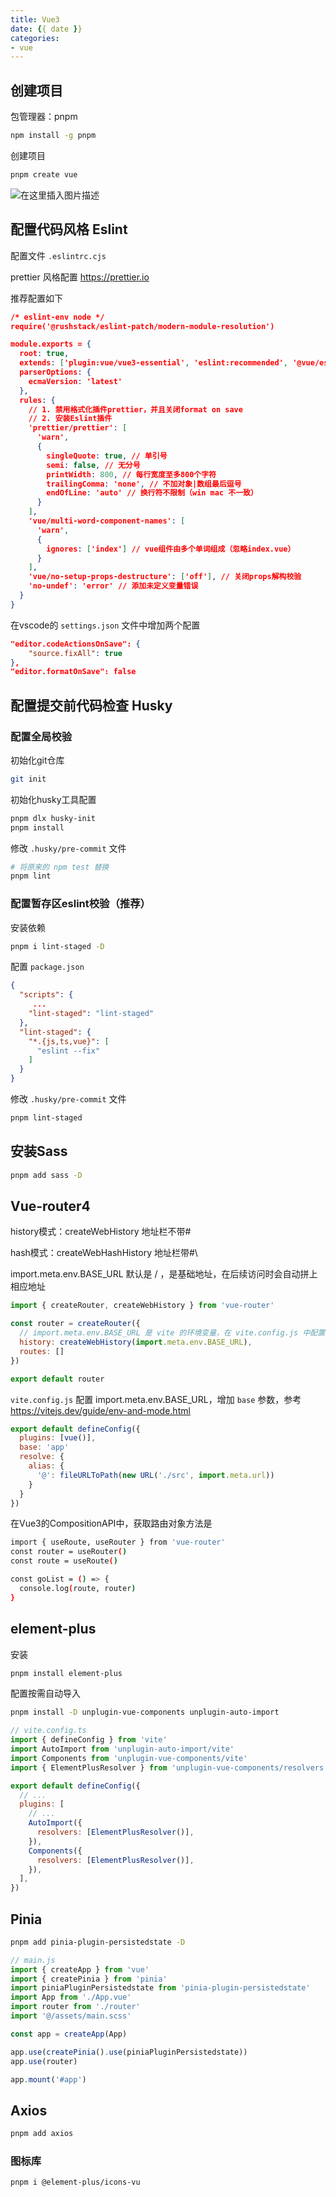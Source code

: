 ```yaml
---
title: Vue3
date: {{ date }}
categories:
- vue
---
```


## 创建项目

包管理器：pnpm

```sh
npm install -g pnpm
```

创建项目

```sh
pnpm create vue
```

![在这里插入图片描述](https://img-blog.csdnimg.cn/direct/5f9f6636423d46ba9a2b98a79ae842fe.png)

## 配置代码风格 Eslint

配置文件 `.eslintrc.cjs`

prettier 风格配置 https://prettier.io

推荐配置如下

```json
/* eslint-env node */
require('@rushstack/eslint-patch/modern-module-resolution')

module.exports = {
  root: true,
  extends: ['plugin:vue/vue3-essential', 'eslint:recommended', '@vue/eslint-config-prettier/skip-formatting'],
  parserOptions: {
    ecmaVersion: 'latest'
  },
  rules: {
    // 1. 禁用格式化插件prettier，并且关闭format on save
    // 2. 安装Eslint插件
    'prettier/prettier': [
      'warn',
      {
        singleQuote: true, // 单引号
        semi: false, // 无分号
        printWidth: 800, // 每行宽度至多800个字符
        trailingComma: 'none', // 不加对象|数组最后逗号
        endOfLine: 'auto' // 换行符不限制（win mac 不一致）
      }
    ],
    'vue/multi-word-component-names': [
      'warn',
      {
        ignores: ['index'] // vue组件由多个单词组成（忽略index.vue）
      }
    ],
    'vue/no-setup-props-destructure': ['off'], // 关闭props解构校验
    'no-undef': 'error' // 添加未定义变量错误
  }
}
```

在vscode的 `settings.json` 文件中增加两个配置

```json
"editor.codeActionsOnSave": {
    "source.fixAll": true
},
"editor.formatOnSave": false
```

## 配置提交前代码检查 Husky

### 配置全局校验

初始化git仓库

```sh
git init
```

初始化husky工具配置

```sh
pnpm dlx husky-init
pnpm install
```

修改 `.husky/pre-commit` 文件

```sh
# 将原来的 npm test 替换
pnpm lint
```

### 配置暂存区eslint校验（推荐）

安装依赖

```sh
pnpm i lint-staged -D
```

配置 `package.json`

```json
{
  "scripts": {
     ...
    "lint-staged": "lint-staged"
  },
  "lint-staged": {
    "*.{js,ts,vue}": [
      "eslint --fix"
    ]
  }
}
```

修改 `.husky/pre-commit` 文件

```sh
pnpm lint-staged
```

## 安装Sass

```sh
pnpm add sass -D
```

## Vue-router4

history模式：createWebHistory 地址栏不带#

hash模式：createWebHashHistory 地址栏带#\

import.meta.env.BASE_URL 默认是 / ，是基础地址，在后续访问时会自动拼上相应地址

```js
import { createRouter, createWebHistory } from 'vue-router'

const router = createRouter({
  // import.meta.env.BASE_URL 是 vite 的环境变量，在 vite.config.js 中配置
  history: createWebHistory(import.meta.env.BASE_URL),
  routes: []
})

export default router
```

 `vite.config.js` 配置 import.meta.env.BASE_URL，增加 `base` 参数，参考 https://vitejs.dev/guide/env-and-mode.html

```javascript
export default defineConfig({
  plugins: [vue()],
  base: 'app'
  resolve: {
    alias: {
      '@': fileURLToPath(new URL('./src', import.meta.url))
    }
  }
})
```





在Vue3的CompositionAPI中，获取路由对象方法是

```sh
import { useRoute, useRouter } from 'vue-router'
const router = useRouter()
const route = useRoute()

const goList = () => {
  console.log(route, router)
}
```

## element-plus
安装
```sh
pnpm install element-plus
```
配置按需自动导入
```sh
pnpm install -D unplugin-vue-components unplugin-auto-import
```
```js
// vite.config.ts
import { defineConfig } from 'vite'
import AutoImport from 'unplugin-auto-import/vite'
import Components from 'unplugin-vue-components/vite'
import { ElementPlusResolver } from 'unplugin-vue-components/resolvers'

export default defineConfig({
  // ...
  plugins: [
    // ...
    AutoImport({
      resolvers: [ElementPlusResolver()],
    }),
    Components({
      resolvers: [ElementPlusResolver()],
    }),
  ],
})
```

## Pinia
```sh
pnpm add pinia-plugin-persistedstate -D
```

```js
// main.js
import { createApp } from 'vue'
import { createPinia } from 'pinia'
import piniaPluginPersistedstate from 'pinia-plugin-persistedstate'
import App from './App.vue'
import router from './router'
import '@/assets/main.scss'

const app = createApp(App)

app.use(createPinia().use(piniaPluginPersistedstate))
app.use(router)

app.mount('#app')
```

## Axios
```sh
pnpm add axios
```

### 图标库
```sh
pnpm i @element-plus/icons-vu
```